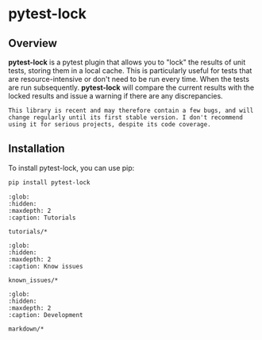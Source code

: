 # pytest-lock

## Overview

**pytest-lock** is a pytest plugin that allows you to "lock" the results of unit tests, storing them in a local cache.
This is particularly useful for tests that are resource-intensive or don't need to be run every time. When the tests are
run subsequently. **pytest-lock** will compare the current results with the locked results and issue a warning if there
are any discrepancies.


```{warning}
This library is recent and may therefore contain a few bugs, and will change regularly until its first stable version. I don't recommend using it for serious projects, despite its code coverage.
```

## Installation

To install pytest-lock, you can use pip:

```bash
pip install pytest-lock
```

```{toctree}
:glob:
:hidden:
:maxdepth: 2
:caption: Tutorials

tutorials/*
```

```{toctree}
:glob:
:hidden:
:maxdepth: 2
:caption: Know issues

known_issues/*
```

```{toctree}
:glob:
:hidden:
:maxdepth: 2
:caption: Development

markdown/*
```
